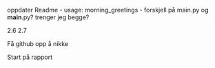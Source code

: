oppdater Readme
    - usage: morning_greetings
    - forskjell på main.py og __main__.py? trenger jeg begge? 

2.6
2.7

Få github opp å nikke

Start på rapport